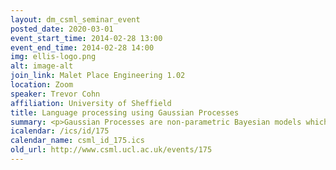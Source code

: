 ```yaml
---
layout: dm_csml_seminar_event
posted_date: 2020-03-01
event_start_time: 2014-02-28 13:00
event_end_time: 2014-02-28 14:00
img: ellis-logo.png
alt: image-alt
join_link: Malet Place Engineering 1.02
location: Zoom
speaker: Trevor Cohn
affiliation: University of Sheffield
title: Language processing using Gaussian Processes
summary: <p>Gaussian Processes are non-parametric Bayesian models which support flexible kernels and Bayesian reasoning under uncertainty. Despite their strengths and growing adoption in machine learning, they have had very few applications to language processing. </p><p>In this talk I will outline my recent work which represent some the first applications of GPs to language, and show significant improvements beyond state of the art in several language processing tasks. The first task I consider is machine translation evaluation, a task made difficult due to individual annotators bringing different biases, interpretations of the task and levels of consistency. I show how this problem can be framed as regression using a multi-task GP prior, such that individual models are learned while explicitly learning correlations between these models.  </p><p>I will also present applications to social media, including user impact prediction and identification of temporal periodicities in text usage. In both cases Gaussian Processes allow for much more accurate and flexible modelling than alternative methods, raising questions about the near-universal use of linear models in NLP.</p>
icalendar: /ics/id/175
calendar_name: csml_id_175.ics
old_url: http://www.csml.ucl.ac.uk/events/175
---
```

